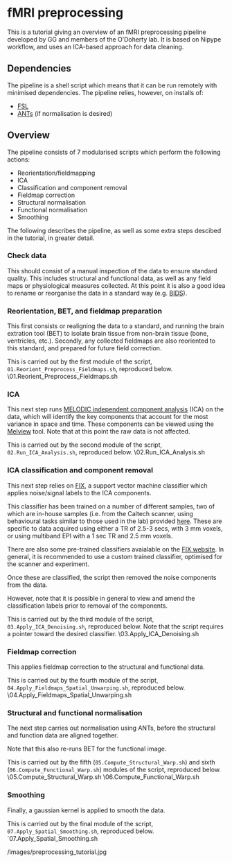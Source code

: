 # fMRI preprocessing
This is a tutorial giving an overview of an fMRI preprocessing pipeline developed by GG and members of the O’Doherty lab. It is based on Nipype workflow, and uses an ICA-based approach for data cleaning.  
  
## Dependencies
The pipeline is a shell script which means that it can be run remotely with minimised dependencies. The pipeline relies, however, on installs of:

- [FSL](https://fsl.fmrib.ox.ac.uk/fsl/fslwiki/)
- [ANTs](http://stnava.github.io/ANTs/) (if normalisation is desired)

## Overview
The pipeline consists of 7 modularised scripts which perform the following actions:

- Reorientation/fieldmapping
- ICA
- Classification and component removal
- Fieldmap correction
- Structural normalisation
- Functional normalisation
- Smoothing

The following describes the pipeline, as well as some extra steps descibed in the tutorial, in greater detail.

### Check data
This should consist of a manual inspection of the data to ensure standard quality. This includes structural and functional data, as well as any field maps or physiological measures collected. At this point it is also a good idea to rename or reorganise the data in a standard way (e.g. [BIDS](http://bids.neuroimaging.io)).

### Reorientation, BET, and fieldmap preparation
This first consists or realigning the data to a standard, and running the brain extration tool (BET) to isolate brain tissue from non-brain tissue (bone, ventricles, etc.). Secondly, any collected fieldmaps are also reoriented to this standard, and prepared for future field correction.

This is carried out by the first module of the script, `01.Reorient_Preprocess_Fieldmaps.sh`, reproduced below.
\01.Reorient_Preprocess_Fieldmaps.sh

### ICA
This next step runs [MELODIC independent component analysis](https://fsl.fmrib.ox.ac.uk/fsl/fslwiki/MELODIC) (ICA) on the data, which will identify the key components that account for the most variance in space and time. These components can be viewed using the [Melview](https://fsl.fmrib.ox.ac.uk/fsl/fslwiki/Melview) tool. Note that at this point the raw data is not affected.

This is carried out by the second module of the script, `02.Run_ICA_Analysis.sh`, reproduced below. 
\02.Run_ICA_Analysis.sh

### ICA classification and component removal
This next step relies on [FIX](https://fsl.fmrib.ox.ac.uk/fsl/fslwiki/FIX), a support vector machine classifier which applies noise/signal labels to the ICA components. 

This classifier has been trained on a number of different samples, two of which are in-house samples (i.e. from the Caltech scanner, using behavioural tasks similar to those used in the lab) provided [here](https://github.com/giogen/fMRI-ICA-denoising). These are specific to data acquired using either a TR of 2.5-3 secs, with 3 mm voxels, or using multiband EPI with a 1 sec TR and 2.5 mm voxels.

There are also some pre-trained classifiers avaialable on the [FIX website](https://fsl.fmrib.ox.ac.uk/fsl/fslwiki/FIX/UserGuide). In general, it is recommended to use a custom trained classifier, optimised for the scanner and experiment.

Once these are classified, the script then removed the noise components from the data.  
  
However, note that it is possible in general to view and amend the classification labels prior to removal of the components.

This is carried out by the third module of the script, `03.Apply_ICA_Denoising.sh`, reproduced below. Note that the script requires a pointer toward the desired classifier.
\03.Apply_ICA_Denoising.sh

### Fieldmap correction
This applies fieldmap correction to the structural and functional data.

This is carried out by the fourth module of the script,
`04.Apply_Fieldmaps_Spatial_Unwarping.sh`, reproduced below.
\04.Apply_Fieldmaps_Spatial_Unwarping.sh

### Structural and functional normalisation
The next step carries out normalisation using ANTs, before the structural and function data are aligned together.

Note that this also re-runs BET for the functional image.

This is carried out by the fifth (`05.Compute_Structural_Warp.sh`) and sixth (`06.Compute_Functional_Warp.sh`) modules of the script, reproduced below.
\05.Compute_Structural_Warp.sh
\06.Compute_Functional_Warp.sh

### Smoothing
Finally, a gaussian kernel is applied to smooth the data.

This is carried out by the final module of the script, `07.Apply_Spatial_Smoothing.sh`, reproduced below.
\`07.Apply_Spatial_Smoothing.sh

/images/preprocessing_tutorial.jpg
